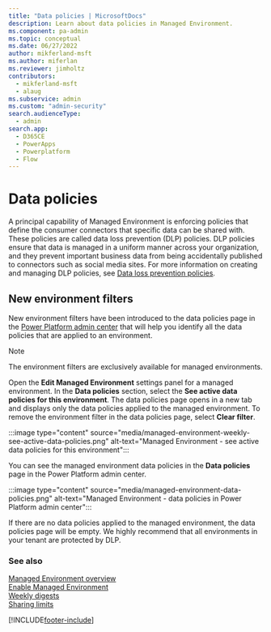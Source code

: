```yaml
---
title: "Data policies | MicrosoftDocs"
description: Learn about data policies in Managed Environment.
ms.component: pa-admin
ms.topic: conceptual
ms.date: 06/27/2022
author: mikferland-msft
ms.author: miferlan
ms.reviewer: jimholtz
contributors:
  - mikferland-msft
  - alaug 
ms.subservice: admin
ms.custom: "admin-security"
search.audienceType: 
  - admin
search.app:
  - D365CE
  - PowerApps
  - Powerplatform
  - Flow
---
```

# Data policies

<!-- https://go.microsoft.com/fwlink/?linkid=2195000 -->

A principal capability of Managed Environment is enforcing policies that define the consumer connectors that specific data can be shared with. These policies are called data loss prevention (DLP) policies. DLP policies ensure that data is managed in a uniform manner across your organization, and they prevent important business data from being accidentally published to connectors such as social media sites. For more information on creating and managing DLP policies, see [Data loss prevention policies](wp-data-loss-prevention.md).

## New environment filters

New environment filters have been introduced to the data policies page in the [Power Platform admin center](https://admin.powerplatform.microsoft.com/) that will help you identify all the data policies that are applied to an environment.

> [!NOTE]
> The environment filters are exclusively available for managed environments.

Open the **Edit Managed Environment** settings panel for a managed environment. In the **Data policies** section, select the **See active data policies for this environment**. The data policies page opens in a new tab and displays only the data policies applied to the managed environment. To remove the environment filter in the data policies page, select **Clear filter**.

:::image type="content" source="media/managed-environment-weekly-see-active-data-policies.png" alt-text="Managed Environment - see active data policies for this environment":::

You can see the managed environment data policies in the **Data policies** page in the Power Platform admin center.

:::image type="content" source="media/managed-environment-data-policies.png" alt-text="Managed Environment - data policies in Power Platform admin center":::

If there are no data policies applied to the managed environment, the data policies page will be empty. We highly recommend that all environments in your tenant are protected by DLP.

### See also  
[Managed Environment overview](managed-environment-overview.md) <br />
[Enable Managed Environment](managed-environment-enable.md) <br />
[Weekly digests](managed-environment-weekly-digests.md) <br />
[Sharing limits](managed-environment-sharing-limits.md)  <br />







[!INCLUDE[footer-include](../includes/footer-banner.md)]
